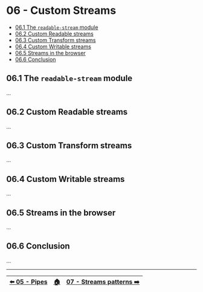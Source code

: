 # 06 - Custom Streams

- [06.1 The `readable-stream` module](#061-the-readable-stream-module)
- [06.2 Custom Readable streams](#062-custom-readable-streams)
- [06.3 Custom Transform streams](#063-custom-transform-streams)
- [06.4 Custom Writable streams](#064-custom-writable-streams)
- [06.5 Streams in the browser](#065-streams-in-the-browser)
- [06.6 Conclusion](#066-conclusion)


## 06.1 The `readable-stream` module

...

## 06.2 Custom Readable streams

...

## 06.3 Custom Transform streams

...

## 06.4 Custom Writable streams

...

## 06.5 Streams in the browser

...

## 06.6 Conclusion

...

---

| [⬅️ 05 - Pipes](/05-pipes/README.md) | [🏠](/README.md)| [07 - Streams patterns ➡️](/07-stream-patterns/README.md)|
|:--------------|:------:|------------------------------------------------:|

